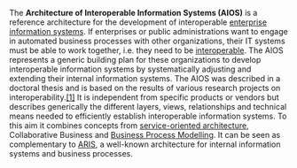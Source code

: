 The **Architecture of Interoperable Information Systems (AIOS)** is a reference architecture for the development of interoperable [enterprise information systems](https://en.wikipedia.org/wiki/Enterprise_information_systems "Enterprise information systems"). If enterprises or public administrations want to engage in automated business processes with other organizations, their IT systems must be able to work together, i.e. they need to be [interoperable](https://en.wikipedia.org/wiki/Interoperability "Interoperability"). The AIOS represents a generic building plan for these organizations to develop interoperable information systems by systematically adjusting and extending their internal information systems. The AIOS was described in a doctoral thesis and is based on the results of various research projects on interoperability.[[1]](https://en.wikipedia.org/wiki/Architecture_of_Interoperable_Information_Systems#cite_note-1) It is independent from specific products or vendors but describes generically the different layers, views, relationships and technical means needed to efficiently establish interoperable information systems. To this aim it combines concepts from [service-oriented architecture](https://en.wikipedia.org/wiki/Service-oriented_architecture "Service-oriented architecture"), Collaborative Business and [Business Process Modelling](https://en.wikipedia.org/wiki/Business_Process_Modelling "Business Process Modelling"). It can be seen as complementary to [ARIS](https://en.wikipedia.org/wiki/Architecture_of_Integrated_Information_Systems), a well-known architecture for internal information systems and business processes.